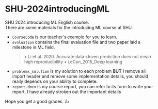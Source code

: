 # SHU-2024introducingML
SHU 2024 introducing ML English course.  
There are some materials for the introducing ML course at SHU.

+ `CourseCode` is our teacher's example for you to learn.
+ `evaluation` contains the final evaluation file and two paper laid a milestone in ML field.
  > •	Li et al. 2020. Accurate data-driven prediction does not mean high reproducibility
  • LeCun_2015_Deep learning
+ `problemx_solution` is my solution to each problem **BUT** I remove all import header and remove some implementation details, you should really depends on your ability to complete.
+ `report.docx` is my course report, you can refer to its form to write your report, I have already stroken out the important details 

Hope you get a good grades. :+1: